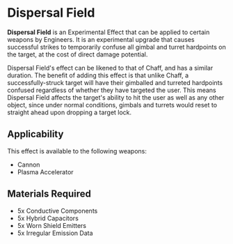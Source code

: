 # Dispersal Field
**Dispersal Field** is an Experimental Effect that can be applied to certain weapons by Engineers. It is an experimental upgrade that causes successful strikes to temporarily confuse all gimbal and turret hardpoints on the target, at the cost of direct damage potential.

Dispersal Field's effect can be likened to that of Chaff, and has a similar duration. The benefit of adding this effect is that unlike Chaff, a successfully-struck target will have their gimballed and turreted hardpoints confused regardless of whether they have targeted the user. This means Dispersal Field affects the target's ability to hit the user as well as any other object, since under normal conditions, gimbals and turrets would reset to straight ahead upon dropping a target lock.

## Applicability

This effect is available to the following weapons:

- Cannon
- Plasma Accelerator

## Materials Required

- 5x Conductive Components
- 5x Hybrid Capacitors
- 5x Worn Shield Emitters
- 5x Irregular Emission Data